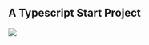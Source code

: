 ## A Typescript Start Project

![](https://github.com/raubrey2014/typescript-starter/workflows/Starter%20CI/badge.svg)

